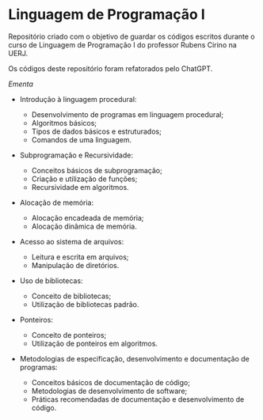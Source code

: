 # Linguagem de Programação I

Repositório criado com o objetivo de guardar os códigos escritos durante o curso de Linguagem de Programação I do professor Rubens Cirino na UERJ.

Os códigos deste repositório foram refatorados pelo ChatGPT.

_Ementa_

- Introdução à linguagem procedural:

  - Desenvolvimento de programas em linguagem procedural;
  - Algoritmos básicos;
  - Tipos de dados básicos e estruturados;
  - Comandos de uma linguagem.

- Subprogramação e Recursividade:

  - Conceitos básicos de subprogramação;
  - Criação e utilização de funções;
  - Recursividade em algoritmos.

- Alocação de memória:

  - Alocação encadeada de memória;
  - Alocação dinâmica de memória.

- Acesso ao sistema de arquivos:

  - Leitura e escrita em arquivos;
  - Manipulação de diretórios.

- Uso de bibliotecas:

  - Conceito de bibliotecas;
  - Utilização de bibliotecas padrão.

- Ponteiros:

  - Conceito de ponteiros;
  - Utilização de ponteiros em algoritmos.

- Metodologias de especificação, desenvolvimento e documentação de programas:

  - Conceitos básicos de documentação de código;
  - Metodologias de desenvolvimento de software;
  - Práticas recomendadas de documentação e desenvolvimento de código.
